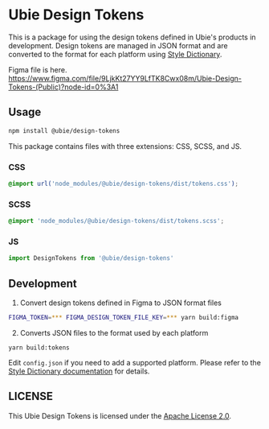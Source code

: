 # Ubie Design Tokens

This is a package for using the design tokens defined in Ubie's products in development. Design tokens are managed in JSON format and are converted to the format for each platform using [Style Dictionary](https://amzn.github.io/style-dictionary/).

Figma file is here.
https://www.figma.com/file/9LjkKt27YY9LfTK8Cwx08m/Ubie-Design-Tokens-(Public)?node-id=0%3A1

## Usage

```bash
npm install @ubie/design-tokens
```

This package contains files with three extensions: CSS, SCSS, and JS.

### CSS
```CSS
@import url('node_modules/@ubie/design-tokens/dist/tokens.css');
```

### SCSS
```SCSS
@import 'node_modules/@ubie/design-tokens/dist/tokens.scss';
```

### JS

```js
import DesignTokens from '@ubie/design-tokens'
```

## Development

1. Convert design tokens defined in Figma to JSON format files

```bash
FIGMA_TOKEN=*** FIGMA_DESIGN_TOKEN_FILE_KEY=*** yarn build:figma
```

2. Converts JSON files to the format used by each platform

```
yarn build:tokens
```

Edit `config.json` if you need to add a supported platform. Please refer to the [Style Dictionary documentation](https://amzn.github.io/style-dictionary/#/config?id=platform) for details.

## LICENSE

This Ubie Design Tokens is licensed under the [Apache License 2.0](https://github.com/ubie-oss/design-tokens/blob/main/LICENSE).